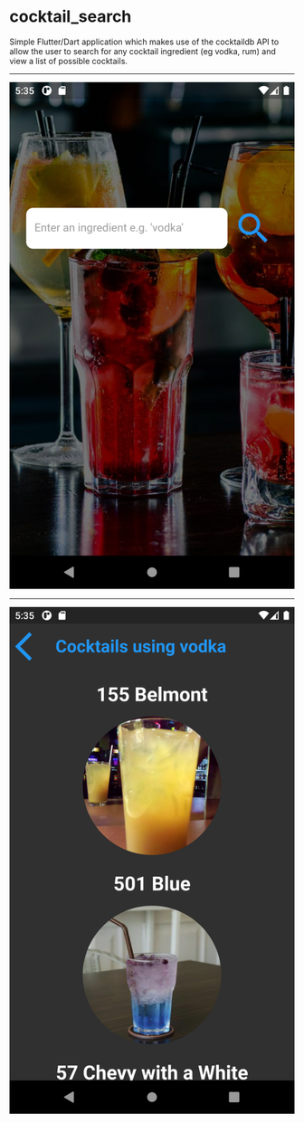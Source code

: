 # cocktail_search
Simple Flutter/Dart application which makes use of the cocktaildb API to allow the user to search for any cocktail ingredient (eg vodka, rum) and view a list of possible cocktails.
***
![Application homepage screenshot](flutter_02.png "Homepage")
***
![Application cocktail results screenshot](flutter_01.png "Cocktail page")